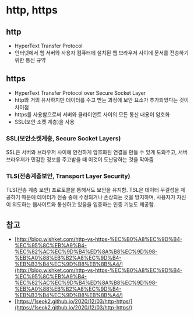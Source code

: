 # http, https

## http

* HyperText Transfer Protocol
* 인터넷에서 웹 서버와 사용자 컴퓨터에 설치된 웹 브라우저 사이에 문서를 전송하기 위한 통신 규약

## https

* HyperText Transfer Protocol over Secure Socket Layer
* http와 거의 유사하지만 데이터를 주고 받는 과정에 보안 요소가 추가되었다는 것이 차이점
* https를 사용함으로써 서버와 클라이언트 사이의 모든 통신 내용이 암호화
* SSL\(보안 소켓 계층\)을 사용

### SSL\(보안소켓계층, Secure Socket Layers\)

SSL은 서버와 브라우저 사이에 안전하게 암호화된 연결을 만들 수 있게 도와주고, 서버 브라우저가 민감한 정보를 주고받을 때 이것이 도난당하는 것을 막아줌

### TLS\(전송계층보안, Transport Layer Security\)

TLS\(전송 계층 보안\) 프로토콜을 통해서도 보안을 유지함. TSL은 데이터 무결성을 제공하기 때문에 데이터가 전송 중에 수정되거나 손상되는 것을 방지하며, 사용자가 자신이 의도하는 웹사이트와 통신하고 있음을 입증하는 인증 기능도 제공함.

## 참고

* [http://blog.wishket.com/http-vs-https-%EC%B0%A8%EC%9D%B4-%EC%95%8C%EB%A9%B4-%EC%82%AC%EC%9D%B4%ED%8A%B8%EC%9D%98-%EB%A0%88%EB%B2%A8%EC%9D%B4-%EB%B3%B4%EC%9D%B8%EB%8B%A4/](http://blog.wishket.com/http-vs-https-%EC%B0%A8%EC%9D%B4-%EC%95%8C%EB%A9%B4-%EC%82%AC%EC%9D%B4%ED%8A%B8%EC%9D%98-%EB%A0%88%EB%B2%A8%EC%9D%B4-%EB%B3%B4%EC%9D%B8%EB%8B%A4/)
* [https://1seok2.github.io/2020/12/03/http-https/](https://1seok2.github.io/2020/12/03/http-https/)

